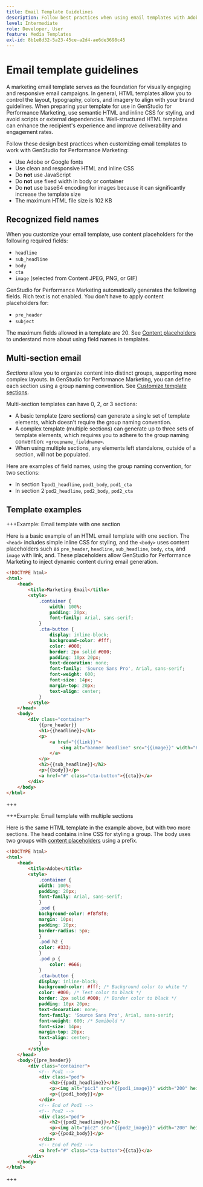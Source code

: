 ```yaml
---
title: Email Template Guidelines
description: Follow best practices when using email templates with Adobe GenStudio for Performance Marketing.
level: Intermediate
role: Developer, User
feature: Media Templates
exl-id: 8b1e8d32-5a23-45ce-a2d4-ae6de3698c45
---
```

# Email template guidelines

A marketing email template serves as the foundation for visually engaging and responsive email campaigns. In general, HTML templates allow you to control the layout, typography, colors, and imagery to align with your brand guidelines. When preparing your template for use in GenStudio for Performance Marketing, use semantic HTML and inline CSS for styling, and avoid scripts or external dependencies. Well-structured HTML templates can enhance the recipient's experience and improve deliverability and engagement rates.

Follow these design best practices when customizing email templates to work with GenStudio for Performance Marketing:

- Use Adobe or Google fonts
- Use clean and responsive HTML and inline CSS
- Do **not** use JavaScript
- Do **not** use fixed width in body or container
- Do **not** use base64 encoding for images because it can significantly increase the template size
- The maximum HTML file size is 102 KB

## Recognized field names

When you customize your email template, use content placeholders for the following required fields:

- `headline`
- `sub_headline`
- `body`
- `cta`
- `image` (selected from Content JPEG, PNG, or GIF)

GenStudio for Performance Marketing automatically generates the following fields. Rich text is not enabled. You don't have to apply content placeholders for:

- `pre_header`
- `subject`

The maximum fields allowed in a template are 20. See [Content placeholders](/help/user-guide/content/customize-template.md#content-placeholders) to understand more about using field names in templates.

## Multi-section email

_Sections_ allow you to organize content into distinct groups, supporting more complex layouts. In GenStudio for Performance Marketing, you can define each section using a group naming convention. See [Customize template sections](/help/user-guide/content/customize-template.md#sections-or-groups).

Multi-section templates can have 0, 2, or 3 sections:

- A basic template (zero sections) can generate a single set of template elements, which doesn't require the group naming convention.
- A complex template (multiple sections) can generate up to three sets of template elements, which requires you to adhere to the group naming convention: `<groupname_fieldname>`. 
- When using multiple sections, any elements left standalone, outside of a section, will not be populated.

Here are examples of field names, using the group naming convention, for two sections:

- In section 1:`pod1_headline`, `pod1_body`, `pod1_cta`
- In section 2:`pod2_headline`, `pod2_body`, `pod2_cta`

## Template examples

+++Example: Email template with one section

Here is a basic example of an HTML email template with one section. The `<head>` includes simple inline CSS for styling, and the `<body>` uses content placeholders such as `pre_header`, `headline`, `sub_headline`, `body`, `cta`, and `image` with link, and. These placeholders allow GenStudio for Performance Marketing to inject dynamic content during email generation.

```html
<!DOCTYPE html>
<html>
    <head>
        <title>Marketing Email</title>
        <style>
            .container {
                width: 100%;
                padding: 20px;
                font-family: Arial, sans-serif;
            }
            .cta-button {
                display: inline-block;
                background-color: #fff;
                color: #000;
                border: 2px solid #000;
                padding: 10px 20px;
                text-decoration: none;
                font-family: 'Source Sans Pro', Arial, sans-serif;
                font-weight: 600;
                font-size: 14px;
                margin-top: 20px;
                text-align: center;
            }
        </style>
    </head>
    <body>
        <div class="container">
            {{pre_header}}
            <h1>{{headline}}</h1>
            <p>
                <a href="{{link}}">
                    <img alt="banner headline" src="{{image}}" width="600" height="600">
                </a>
            </p>
            <h2>{{sub_headline}}</h2>
            <p>{{body}}</p>
            <a href="#" class="cta-button">{{cta}}</a>
        </div>
    </body>
</html>
```

+++

+++Example: Email template with multiple sections

Here is the same HTML template in the example above, but with two more sections. The head contains inline CSS for styling a group. The body uses two groups with [content placeholders](#content-placeholders) using a prefix.

```html
<!DOCTYPE html>
<html>
    <head>
        <title>Adobe</title>
        <style>
            .container {
            width: 100%;
            padding: 20px;
            font-family: Arial, sans-serif;
            }
            .pod {
            background-color: #f8f8f8;
            margin: 10px;
            padding: 20px;
            border-radius: 5px;
            }
            .pod h2 {
            color: #333;
            }
            .pod p {
                color: #666;
            }
            .cta-button {
            display: inline-block;
            background-color: #fff; /* Background color to white */
            color: #000; /* Text color to black */
            border: 2px solid #000; /* Border color to black */
            padding: 10px 20px;
            text-decoration: none;            
            font-family: 'Source Sans Pro', Arial, sans-serif;
            font-weight: 600; /* Semibold */
            font-size: 14px;
            margin-top: 20px;
            text-align: center;
            }
        </style>
    </head>
    <body>{{pre_header}}
        <div class="container">
            <!-- Pod1 -->
            <div class="pod">
                <h2>{{pod1_headline}}</h2>
                <p><img alt="pic1" src="{{pod1_image}}" width="200" height="200" border="0"></p>
                <p>{{pod1_body}}</p>
            </div>
            <!-- End of Pod1 -->
            <!-- Pod2 -->
            <div class="pod">
                <h2>{{pod2_headline}}</h2>
                <p><img alt="pic2" src="{{pod2_image}}" width="200" height="200" border="0"></p>
                <p>{{pod2_body}}</p>
            </div>
            <!-- End of Pod2 -->
            <a href="#" class="cta-button">{{cta}}</a>
        </div>
    </body>
</html>
```

+++
